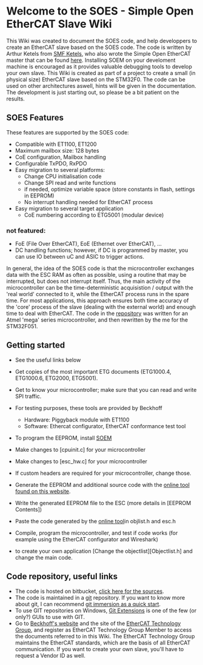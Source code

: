 # Welcome to the SOES - Simple Open EtherCAT Slave Wiki

This Wiki was created to document the SOES code, and help developpers to create an EtherCAT slave based on the SOES code. The code is written by Arthur Ketels from [SMF Ketels](http://www.smfk.nl), who also wrote the Simple Open EtherCAT master that can be found [here][SOEM]. Installing SOEM on your develoment machine is encouraged as it provides valuable debugging tools to develop your own slave. 
This Wiki is created as part of a project to create a small (in physical size) EtherCAT slave based on the STM32F0. The code can be used on other architectures aswell, hints will be given in the documentation. The development is just starting out, so please be a bit patient on the results. 

## SOES Features
These features are supported by the SOES code:


* Compatible with ET1100, ET1200
* Maximum mailbox size: 128 bytes
* CoE configuration, Mailbox handling
* Configurable TxPDO, RxPDO
* Easy migration to several platforms:
    * Change CPU initialisation code
    * Change SPI read and write functions
    * if needed, optimize variable space (store constants in flash, settings in EEPROM)
    * No interrupt handling needed for EtherCAT process
* Easy migration to several target application
    * CoE numbering according to ETG5001 (modular device)
### not featured:
* FoE (File Over EtherCAT), EoE (Ethernet over EtherCAT), ...
* DC handling functions; however, if DC is programmed by master, you can use IO between uC and ASIC to trigger actions.

In general, the idea of the SOES code is that the microcontroller exchanges data with the ESC RAM as often as possible, using a routine that may be interrupted, but does not interrupt itself. Thus, the main activity of the microcontroller can be the time-deterministic acquisistion / output with the 'real world' connected to it, while the EtherCAT process runs in the spare time. For most applications, this approach ensures both time accuracy of the 'core' process of the slave (dealing with the external world) and enough time to deal with EtherCAT. 
The code in the [repository][Repository] was written for an Atmel 'mega' series microcontroller, and then rewritten by the me for the STM32F051. 

## Getting started
* See the useful links below
* Get copies of the most important ETG documents (ETG1000.4, ETG1000.6, ETG2000, ETG5001).
* Get to know your microcontroller; make sure that you can read and write SPI traffic.
* For testing purposes, these tools are provided by Beckhoff
    * Hardware: Piggyback module with ET1100
    * Software: Ethercat configurator, EtherCAT conformance test tool
* To program the EEPROM, install [SOEM]
* Make changes to [cpuinit.c] for your microcontroller
* Make changes to [esc_hw.c] for your microcontroller
* If custom headers are required for your microcontroller, change those.
* Generate the EEPROM and additional source code with the [online tool found on this website][EEPROMtool].
* Write the generated EEPROM file to the ESC (more details in [EEPROM Contents])
* Paste the code generated by the [online tool][EEPROMtool]in objlist.h and esc.h
* Compile, program the microcontroller, and test if code works (for example using the EtherCAT configurator and Wireshark)

* to create your own application [Change the objectlist][Objectlist.h] and change the main code.

## Code repository, useful links
* The code is hosted on bitbucket, [click here for the sources][Repository].
* The code is maintained in a [git](www.git-scm.com) repository. If you want to know more about git, I can recommend [git immersion as a quick start](http://www.gitimmersion.com).
* To use GIT repositories on Windows, [Git Extensions](http://code.google.com/p/gitextensions/) is one of the few (or only?) GUIs to use with GIT.
* Go to [Beckhoff's website](www.beckhoff.com) and the site of the [EtherCAT Technology Group](www.ethercat.org), and register as EtherCAT Technology Group Member to access the documents referred to in this Wiki. The EtherCAT Technology Group maintains the EtherCAT standards, which are the basis of all EtherCAT communication. If you want to create your own slave, you'll have to request a Vendor ID as well.


[Repository]: http://bitbucket.org/utwente_bss/soes_arm
[SOEM]:https://developer.berlios.de/projects/soem/
[EEPROMtool]:EEPROM_generator.html